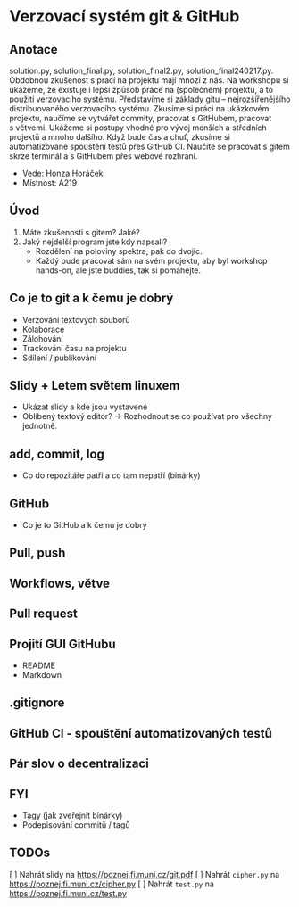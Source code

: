 Verzovací systém git & GitHub
=============================

## Anotace

solution.py, solution_final.py, solution_final2.py, solution_final240217.py.
Obdobnou zkušenost s prací na projektu mají mnozí z nás. Na workshopu si ukážeme,
že existuje i lepší způsob práce na (společném) projektu, a to použití verzovacího systému.
Představíme si základy gitu – nejrozšířenějšího distribuovaného verzovacího
systému. Zkusíme si práci na ukázkovém projektu, naučíme se vytvářet commity,
pracovat s GitHubem, pracovat s větvemi. Ukážeme si postupy vhodné pro vývoj
menších a středních projektů a mnoho dalšího. Když bude čas a chuť, zkusíme
si automatizované spouštění testů přes GitHub CI. Naučíte se pracovat s gitem
skrze terminál a s GitHubem přes webové rozhraní.

* Vede: Honza Horáček
* Místnost: A219

## Úvod

1. Máte zkušenosti s gitem? Jaké?
2. Jaký nejdelší program jste kdy napsali?
   - Rozdělení na poloviny spektra, pak do dvojic.
   - Každý bude pracovat sám na svém projektu, aby byl workshop hands-on, ale
     jste buddies, tak si pomáhejte.

## Co je to git a k čemu je dobrý

* Verzování textových souborů
* Kolaborace
* Zálohování
* Trackování času na projektu
* Sdílení / publikování

## Slidy + Letem světem linuxem

* Ukázat slidy a kde jsou vystavené
* Oblíbený textový editor? → Rozhodnout se co používat pro všechny jednotně.

## add, commit, log

* Co do repozitáře patří a co tam nepatří (binárky)

## GitHub

* Co je to GitHub a k čemu je dobrý

## Pull, push

## Workflows, větve

## Pull request

## Projití GUI GitHubu

* README
* Markdown

## .gitignore

## GitHub CI - spouštění automatizovaných testů

## Pár slov o decentralizaci

## FYI

* Tagy (jak zveřejnit binárky)
* Podepisování commitů / tagů

## TODOs

[ ] Nahrát slidy na <https://poznej.fi.muni.cz/git.pdf>
[ ] Nahrát `cipher.py` na <https://poznej.fi.muni.cz/cipher.py>
[ ] Nahrát `test.py` na <https://poznej.fi.muni.cz/test.py>
